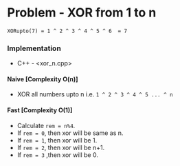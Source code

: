 # Problem - XOR from 1 to n

```
XORupto(7) = 1 ^ 2 ^ 3 ^ 4 ^ 5 ^ 6  = 7
```

### Implementation

  - C++ - <xor_n.cpp>

#### Naive [Complexity O(n)]

  - XOR all numbers upto n i.e. ` 1 ^ 2 ^ 3 ^ 4 ^ 5 ... ^ n `

#### Fast [Complexity O(1)]

  - Calculate ` rem = n%4 `.
  - If ` rem = 0 `, then xor will be same as n.
  - If ` rem = 1 `, then xor will be 1.
  - If ` rem = 2 `, then xor will be n+1.
  - If ` rem = 3 ` ,then xor will be 0.
